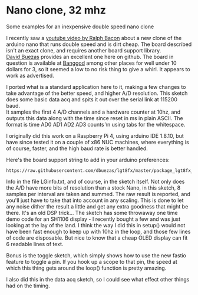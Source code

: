 # Nano clone, 32 mhz
Some examples for an inexpensive double speed nano clone

I recently saw a [youtube video by Ralph Bacon](https://www.youtube.com/watch?v=Myfeqrl3QP0) about a new clone of the arduino nano that runs double speed and is dirt cheap.
The board described isn't an exact clone, and requires another board support library.  
[David Buezas](https://github.com/dbuezas) provides an excellent one here on github.
The board in question is available at [Banggod](https://www.banggood.com/3pcs-Wemos-TTGO-XI-8F328P-U-Board-Motherboard-For-Arduino-Nano-V3_0-Promini-Or-Replace-p-1338041.html?rmmds=detail-left-hotproducts__1&cur_warehouse=CN) among other places 
for well under 10 dollars for 3, so it seemed a low to no risk thing to give a whirl.  It appears to work as advertised.

I ported what is a standard application here to it, making a few changes to take advantage of the better speed, and
higher A/D resolution.  This sketch does some basic data acq and spits it out over the serial link at 115200 baud.  
It samples the first 4 A/D channels and a hardware counter at 10hz, and outputs this data along with the time 
since reset in ms in plain ASCII.  The format is time AD0 AD1 AD2 AD3 counts \n using tabs for the whitespace.

I originally did this work on a Raspberry Pi 4, using arduino IDE 1.8.10, but have since tested it on a couple of x86
NUC machines, where everything is of course, faster, and the high baud rate is better handled.

Here's the board support string to add in your arduino preferences:

    https://raw.githubusercontent.com/dbuezas/lgt8fx/master/package_lgt8fx_index.json
    
Info in the file LGinfo.txt, and of course, in the sketch itself.
Not only does the A/D have more bits of resolution than a stock Nano, in this sketch, 8 samples per interval
are taken and summed.  The raw result is reported, and you'll just have to take that into account in any scaling.
This is done to let any noise dither the result a little and get any extra goodness that might be there.
It's an old DSP trick...
The sketch has some throwaway one time demo code for an SH1106 display - I recently bought a few and was just
looking at the lay of the land. I think the way I did this in setup() would not have been fast enough to keep
up with 10hz in the loop, and those few lines of code are disposable.  But nice to know that a cheap
OLED display can fit 6 readable lines of text.

Bonus is the toggle sketch, which simply shows how to use the new fastio feature to toggle a pin.  If you hook up
a scope to that pin, the speed at which this thing gets around the loop() function is pretty amazing.

I also did this in the data acq sketch, so I could see what effect other things had on the timing.
